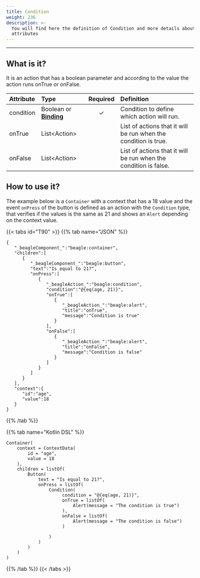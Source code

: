 ```yaml
---
title: Condition
weight: 236
description: >-
  You will find here the definition of Condition and more details about its
  attributes
---
```


---

## What is it? 

It is an action that has a boolean parameter and according to the value the action runs onTrue or onFalse. 

| Attribute | Type | Required | Definition |
| :--- | :--- | :---: | :--- |
| condition | Boolean or [**Binding**](../../context/#binding) | ✓ | Condition to define which action will run.  |
| onTrue | List&lt;Action&gt; |   | List of actions that it will be run when the condition is true. |
| onFalse | List&lt;Action&gt; |   | List of actions that it will be run when the condition is false. |

## How to use it? 

The example below is a `Container` with a context that has a 18 value and the event `onPress` of the button is defined as an action with the `Condition` type, that verifies if the values is the same as 21 and shows an `Alert` depending on the context value. 

{{< tabs id="T90" >}}
{{% tab name="JSON" %}}
```
{
   "_beagleComponent_":"beagle:container",
   "children":[
      {
         "_beagleComponent_":"beagle:button",
         "text":"Is equal to 21?",
         "onPress":[
            {
               "_beagleAction_":"beagle:condition",
               "condition":"@{eq(age, 21)}",
               "onTrue":[
                  {
                     "_beagleAction_":"beagle:alert",
                     "title":"onTrue",
                     "message":"Condition is true"
                  }
               ],
               "onFalse":[
                  {
                     "_beagleAction_":"beagle:alert",
                     "title":"onFalse",
                     "message":"Condition is false"
                  }
               ]
            }
         ]
      }
   ],
   "context":{
      "id":"age",
      "value":18
   }
}
```
{{% /tab %}}

{{% tab name="Kotlin DSL" %}}
```
Container(
    context = ContextData(
        id = "age",
        value = 18
    ),
    children = listOf(
        Button(
            text = "Is equal to 21?",
            onPress = listOf(
                Condition(
                     condition = "@{eq(age, 21)}",
                     onTrue = listOf(
                         Alert(message = "The condition is true")
                     ),
                     onFalse = listOf(
                         Alert(message = "The condition is false")
                     )
                      
                )
            )
        )
    )
)
```
{{% /tab %}}
{{< /tabs >}}
